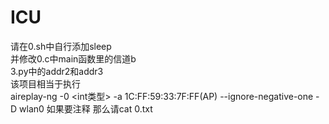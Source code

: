 # ICU
请在0.sh中自行添加sleep<br>
并修改0.c中main函数里的信道b<br>
3.py中的addr2和addr3<br>
该项目相当于执行<br>
aireplay-ng -0 <int类型> -a 1C:FF:59:33:7F:FF(AP) --ignore-negative-one -D wlan0
如果要注释 那么请cat 0.txt
